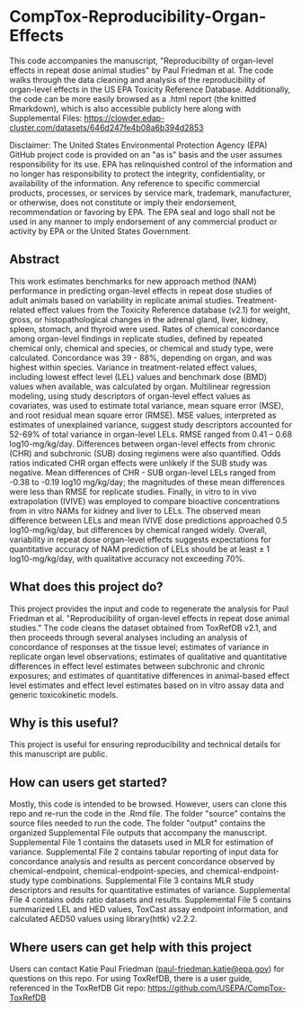 # CompTox-Reproducibility-Organ-Effects
This code accompanies the manuscript, "Reproducibility of organ-level effects in repeat dose animal studies" by Paul Friedman et al. The code walks through the data cleaning and analysis of the reproducibility of organ-level effects in the US EPA Toxicity Reference Database. Additionally, the code can be more easily browsed as a .html report (the knitted Rmarkdown), which is also accessible publicly here along with Supplemental Files: https://clowder.edap-cluster.com/datasets/646d247fe4b08a6b394d2853

Disclaimer: The United States Environmental Protection Agency (EPA) GitHub project code is provided on an "as is" basis and the user assumes responsibility for its use. EPA has relinquished control of the information and no longer has responsibility to protect the integrity, confidentiality, or availability of the information. Any reference to specific commercial products, processes, or services by service mark, trademark, manufacturer, or otherwise, does not constitute or imply their endorsement, recommendation or favoring by EPA. The EPA seal and logo shall not be used in any manner to imply endorsement of any commercial product or activity by EPA or the United States Government. 

## Abstract

This work estimates benchmarks for new approach method (NAM) performance in predicting organ-level effects in repeat dose studies of adult animals based on variability in replicate animal studies. Treatment-related effect values from the Toxicity Reference database (v2.1) for weight, gross, or histopathological changes in the adrenal gland, liver, kidney, spleen, stomach, and thyroid were used. Rates of chemical concordance among organ-level findings in replicate studies, defined by repeated chemical only, chemical and species, or chemical and study type, were calculated. Concordance was 39 - 88%, depending on organ, and was highest within species. Variance in treatment-related effect values, including lowest effect level (LEL) values and benchmark dose (BMD) values when available, was calculated by organ. Multilinear regression modeling, using study descriptors of organ-level effect values as covariates, was used to estimate total variance, mean square error (MSE), and root residual mean square error (RMSE). MSE values, interpreted as estimates of unexplained variance, suggest study descriptors accounted for 52-69% of total variance in organ-level LELs. RMSE ranged from 0.41 – 0.68 log10-mg/kg/day. Differences between organ-level effects from chronic (CHR) and subchronic (SUB) dosing regimens were also quantified. Odds ratios indicated CHR organ effects were unlikely if the SUB study was negative. Mean differences of CHR - SUB organ-level LELs ranged from -0.38 to -0.19 log10 mg/kg/day; the magnitudes of these mean differences were less than RMSE for replicate studies. Finally, in vitro to in vivo extrapolation (IVIVE) was employed to compare bioactive concentrations from in vitro NAMs for kidney and liver to LELs. The observed mean difference between LELs and mean IVIVE dose predictions approached 0.5 log10-mg/kg/day, but differences by chemical ranged widely. Overall, variability in repeat dose organ-level effects suggests expectations for quantitative accuracy of NAM prediction of LELs should be at least ± 1 log10-mg/kg/day, with qualitative accuracy not exceeding 70%. 

## What does this project do?

This project provides the input and code to regenerate the analysis for Paul Friedman et al. "Reproducibility of organ-level effects in repeat dose animal studies." The code cleans the dataset obtained from ToxRefDB v2.1, and then proceeds through several analyses including an analysis of concordance of responses at the tissue level; estimates of variance in replicate organ level observations; estimates of qualitative and quantitative differences in effect level estimates between subchronic and chronic exposures; and estimates of quantitative differences in animal-based effect level estimates and effect level estimates based on in vitro assay data and generic toxicokinetic models.

## Why is this useful?

This project is useful for ensuring reproducibility and technical details for this manuscript are public.

## How can users get started?

Mostly, this code is intended to be browsed. However, users can clone this repo and re-run the code in the .Rmd file.
The folder "source" contains the source files needed to run the code.
The folder "output" contains the organized Supplemental File outputs that accompany the manuscript.
Supplemental File 1 contains the datasets used in MLR for estimation of variance.
Supplemental File 2 contains tabular reporting of input data for concordance analysis and results as percent concordance observed by chemical-endpoint, chemical-endpoint-species, and chemical-endpoint-study type combinations.
Supplemental File 3 contains MLR study descriptors and results for quantitative estimates of variance.
Supplemental File 4 contains odds ratio datasets and results.
Supplemental File 5 contains summarized LEL and HED values, ToxCast assay endpoint information, and calculated AED50 values using library(httk) v2.2.2.



## Where users can get help with this project

Users can contact Katie Paul Friedman (paul-friedman.katie@epa.gov) for questions on this repo. For using ToxRefDB, there is a user guide, referenced in the ToxRefDB Git repo: https://github.com/USEPA/CompTox-ToxRefDB

